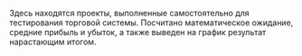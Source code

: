 Здесь находятся проекты, выполненные самостоятельно для тестирования торговой системы. Посчитано математическое ожидание, средние прибыль и убыток, а также выведен на график результат нарастающим итогом. 
